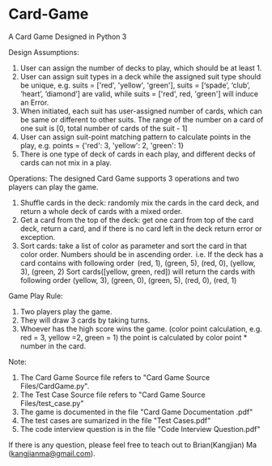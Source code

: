 # Card-Game
A Card Game Designed in Python 3

Design Assumptions:
  1) User can assign the number of decks to play, which should be at least 1.
  2) User can assign suit types in a deck while the assigned suit type should be unique, e.g. suits = ['red', 'yellow', 'green'], suits = [‘spade’, ‘club’, ‘heart’, ‘diamond’] are valid, while suits = ['red', red, 'green'] will induce an Error.
  3) When initiated, each suit has user-assigned number of cards, which can be same or different to other suits. The range of the number on a card of one suit is [0, total number of cards of the suit - 1]
  4) User can assign suit-point matching pattern to calculate points in the play, e.g. points = {'red': 3, 'yellow': 2, 'green': 1}
  5) There is one type of deck of cards in each play, and different decks of cards can not mix in a play.
  
Operations: The designed Card Game supports 3 operations and two players can play the game.
  1) Shuffle cards in the deck: randomly mix the cards in the card deck, and return a whole deck of cards with a mixed order.
  2) Get a card from the top of the deck: get one card from top of the card deck, return a card, and if there is no card left in the deck return error or exception. 
  3) Sort cards: take a list of color as parameter and sort the card in that color order. Numbers should be in ascending order.  i.e. If the deck has a card contains with following order  (red, 1), (green, 5), (red, 0), (yellow, 3), (green, 2) Sort cards([yellow, green, red]) will return the cards with following order (yellow, 3), (green, 0), (green, 5), (red, 0), (red, 1) 
  
Game Play Rule:
  1) Two players play the game.
  2) They will draw 3 cards by taking turns.
  3) Whoever has the high score wins the game. (color point calculation, e.g. red = 3, yellow =2, green = 1) the point is calculated by color point * number in the card.
  
Note:
  1) The Card Game Source file refers to "Card Game Source Files/CardGame.py".
2) The Test Case Source file refers to "Card Game Source Files/test_case.py"
3) The game is documented in the file "Card Game Documentation .pdf"
4) The test cases are sumarized in the file "Test Cases.pdf"
5) The code interview question is in the file "Code Interview Question.pdf"

If there is any question, please feel free to teach out to Brian(Kangjian) Ma (kangjianma@gmail.com).

